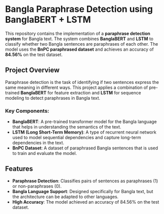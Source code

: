 # Bangla Paraphrase Detection using BanglaBERT + LSTM

This repository contains the implementation of a **paraphrase detection system** for Bangla text. The system combines **BanglaBERT** and **LSTM** to classify whether two Bangla sentences are paraphrases of each other. The model uses the **BnPC paraphrased dataset** and achieves an accuracy of **84.56%** on the test dataset.

## Project Overview

Paraphrase detection is the task of identifying if two sentences express the same meaning in different ways. This project applies a combination of pre-trained **BanglaBERT** for feature extraction and **LSTM** for sequence modeling to detect paraphrases in Bangla text.

### Key Components:
- **BanglaBERT**: A pre-trained transformer model for the Bangla language that helps in understanding the semantics of the text.
- **LSTM (Long Short-Term Memory)**: A type of recurrent neural network used to model sequential dependencies and capture long-term dependencies in the text.
- **BnPC Dataset**: A dataset of paraphrased Bangla sentences that is used to train and evaluate the model.

## Features
- **Paraphrase Detection**: Classifies pairs of sentences as paraphrases (1) or non-paraphrases (0).
- **Bangla Language Support**: Designed specifically for Bangla text, but the architecture can be adapted to other languages.
- **High Accuracy**: The model achieved an accuracy of 84.56% on the test dataset.

